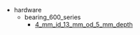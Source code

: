 * hardware
  * bearing_600_series
    * [4_mm_id_13_mm_od_5_mm_depth](hardware/bearing_600_series/4_mm_id_13_mm_od_5_mm_depth)
